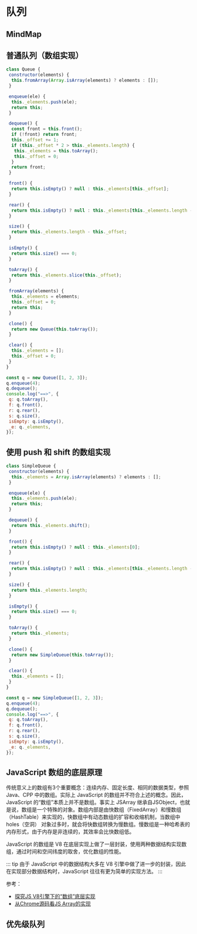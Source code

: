 # 队列

## MindMap

<XMindViewer src="/mind/数据结构之队列.xmind" />

## 普通队列（数组实现）

```js run
class Queue {
 constructor(elements) {
  this.fromArray(Array.isArray(elements) ? elements : []);
 }

 enqueue(ele) {
  this._elements.push(ele);
  return this;
 }

 dequeue() {
  const front = this.front();
  if (!front) return front;
  this._offset += 1;
  if (this._offset * 2 > this._elements.length) {
   this._elements = this.toArray();
   this._offset = 0;
  }
  return front;
 }

 front() {
  return this.isEmpty() ? null : this._elements[this._offset];
 }

 rear() {
  return this.isEmpty() ? null : this._elements[this._elements.length - 1];
 }

 size() {
  return this._elements.length - this._offset;
 }

 isEmpty() {
  return this.size() === 0;
 }

 toArray() {
  return this._elements.slice(this._offset);
 }

 fromArray(elements) {
  this._elements = elements;
  this._offset = 0;
  return this;
 }

 clone() {
  return new Queue(this.toArray());
 }

 clear() {
  this._elements = [];
  this._offset = 0;
 }
}

const q = new Queue([1, 2, 3]);
q.enqueue(4);
q.dequeue();
console.log("==>", {
 q: q.toArray(),
 f: q.front(),
 r: q.rear(),
 s: q.size(),
 isEmpty: q.isEmpty(),
 _e: q._elements,
});
```

## 使用 push 和 shift 的数组实现

```js run
class SimpleQueue {
 constructor(elements) {
  this._elements = Array.isArray(elements) ? elements : [];
 }

 enqueue(ele) {
  this._elements.push(ele);
  return this;
 }

 dequeue() {
  return this._elements.shift();
 }

 front() {
  return this.isEmpty() ? null : this._elements[0];
 }

 rear() {
  return this.isEmpty() ? null : this._elements[this._elements.length - 1];
 }

 size() {
  return this._elements.length;
 }

 isEmpty() {
  return this.size() === 0;
 }

 toArray() {
  return this._elements;
 }

 clone() {
  return new SimpleQueue(this.toArray());
 }

 clear() {
  this._elements = [];
 }
}

const q = new SimpleQueue([1, 2, 3]);
q.enqueue(4);
q.dequeue();
console.log("==>", {
 q: q.toArray(),
 f: q.front(),
 r: q.rear(),
 s: q.size(),
 isEmpty: q.isEmpty(),
 _e: q._elements,
});
```

## JavaScript 数组的底层原理

传统意义上的数组有3个重要概念：连续内存、固定长度、相同的数据类型，参照 Java、CPP 中的数组。实际上 JavaScript 的数组并不符合上述的概念。因此，JavaScript 的“数组”本质上并不是数组。事实上 JSArray 继承自JSObject，也就是说，数组是一个特殊的对象。数组内部是由快数组（FixedArray）和慢数组（HashTable）来实现的，快数组中有动态数组的扩容和收缩机制，当数组中 holes（空洞） 对象过多时，就会将快数组转换为慢数组。慢数组是一种哈希表的内存形式，由于内存是非连续的，其效率会比快数组低。

JavaScript 的数组是 V8 在底层实现上做了一层封装，使用两种数据结构实现数组，通过时间和空间纬度的取舍，优化数组的性能。

::: tip
由于 JavaScript 中的数据结构大多在 V8 引擎中做了进一步的封装，因此在实现部分数据结构时，JavaScript 往往有更为简单的实现方法。
:::

参考：

- [探究JS V8引擎下的“数组”底层实现](https://juejin.cn/post/6844903943638794248)
- [从Chrome源码看JS Array的实现](https://zhuanlan.zhihu.com/p/26388217)

## 优先级队列
